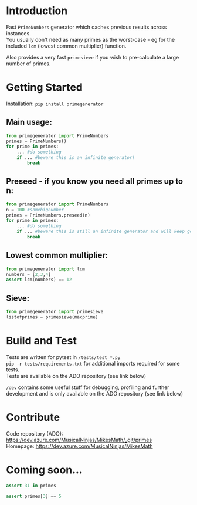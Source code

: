 # Introduction 
Fast `PrimeNumbers` generator which caches previous results across instances.\
You usually don't need as many primes as the worst-case - eg for the included `lcm` (lowest common multiplier) function.

Also provides a very fast `primesieve` if you wish to pre-calculate a large number of primes.

# Getting Started
Installation: `pip install primegenerator`

## Main usage:
```python
from primegenerator import PrimeNumbers
primes = PrimeNumbers()
for prime in primes:
    ... #do something
    if ... #beware this is an infinite generator!
        break
```

## Preseed - if you know you need all primes up to n:
```python
from primegenerator import PrimeNumbers
n = 100 #somebignumber
primes = PrimeNumbers.preseed(n)
for prime in primes:
    ... #do something
    if ... #beware this is still an infinite generator and will keep going past the seed point!
        break
```

## Lowest common multiplier:
```python
from primegenerator import lcm
numbers = [2,3,4]
assert lcm(numbers) == 12
```

## Sieve:
```python
from primegenerator import primesieve
listofprimes = primesieve(maxprime)
```

# Build and Test
Tests are written for pytest in `/tests/test_*.py`\
`pip -r tests/requirements.txt` for additional imports required for some tests.\
Tests are available on the ADO repository (see link below)

`/dev` contains some useful stuff for debugging, profiling and further development and is only available on the ADO repository (see link below)

# Contribute
Code repository (ADO): https://dev.azure.com/MusicalNinjas/MikesMath/_git/primes \
Homepage: https://dev.azure.com/MusicalNinjas/MikesMath

# Coming soon...
```python
assert 31 in primes
```
```python
assert primes[3] == 5
```
